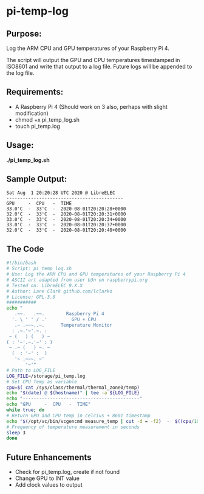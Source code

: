 # pi-temp-log

## Purpose:
Log the ARM CPU and GPU temperatures of your Raspberry Pi 4.

The script will output the GPU and CPU temperatures timestamped in ISO8601 and write that output to a log file. Future logs will be appended to the log file.

## Requirements:
- A Raspberry Pi 4 (Should work on 3 also, perhaps with slight modification)
- chmod +x pi_temp_log.sh
- touch pi_temp.log 

## Usage:

**./pi_temp_log.sh**

## Sample Output:

```
Sat Aug  1 20:20:28 UTC 2020 @ LibreELEC
-------------------------------------------
GPU     -  CPU   -  TIME
33.0'C  -  33'C  -  2020-08-01T20:20:28+0000
32.0'C  -  33'C  -  2020-08-01T20:20:31+0000
33.0'C  -  33'C  -  2020-08-01T20:20:34+0000
33.0'C  -  33'C  -  2020-08-01T20:20:37+0000
32.0'C  -  33'C  -  2020-08-01T20:20:40+0000
```
## The Code

```bash
#!/bin/bash
# Script: pi_temp_log.sh
# Use: Log the ARM CPU and GPU temperatures of your Raspberry Pi 4
# ASCII art adapted from user b3n on raspberrypi.org
# Tested on: LibreELEC 9.X.X
# Author: Lane Clark github.com/lclarko
# License: GPL-3.0
###########
echo "
   .~~.   .~~.        Raspberry Pi 4
  '. \ ' ' / .'         GPU + CPU
   .~ .~~~..~.      Temperature Monitor
  : .~.'~'.~. :
 ~ (   ) (   ) ~
( : '~'.~.'~' : )
 ~ .~ (   ) ~. ~
  (  : '~' :  )
   '~ .~~~. ~'
       '~'"
# Path to LOG_FILE
LOG_FILE=/storage/pi_temp.log
# Set CPU Temp as variable
cpu=$( cat /sys/class/thermal/thermal_zone0/temp)
echo "$(date) @ $(hostname)" | tee -a ${LOG_FILE}
echo "-------------------------------------------"
echo "GPU     -  CPU   -  TIME"
while true; do
# Return GPU and CPU temp in celcius + 8601 timestamp
echo "$(/opt/vc/bin/vcgencmd measure_temp | cut -d = -f2)  -  $((cpu/1000))'C  -  $(date -I'seconds')" | tee -a ${LOG_FILE}
# Frequency of temperature measurement in seconds
sleep 3
done
```

## Future Enhancements 
- Check for pi_temp.log, create if not found
- Change GPU to INT value
- Add clock values to output
